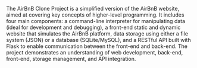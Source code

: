 The AirBnB Clone Project is a simplified version of the AirBnB website, aimed at covering key concepts of higher-level programming. 
It includes four main components: a command-line interpreter for manipulating data (ideal for development and debugging), a front-end static and dynamic website that simulates the AirBnB platform, data storage using either a file system (JSON) or a database (SQLite/MySQL), and a RESTful API built with Flask to enable communication between the front-end and back-end.
The project demonstrates an understanding of web development, back-end, front-end, storage management, and API integration. 
